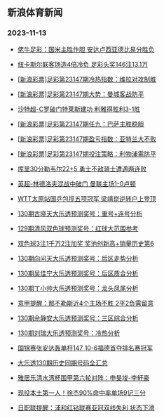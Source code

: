 ## 新浪体育新闻 
### 2023-11-13

+ [佬牛足彩：国米主胜作胆 安达卢西亚德比易分胜负](https://sports.sina.com.cn/l/2023-11-12/doc-imzuikxx1832524.shtml)

+ [纽卡斯尔联客场造4倍冷负 足彩头奖146注13.1万](https://sports.sina.com.cn/l/2023-11-12/doc-imzuierw4326482.shtml)

+ [[新浪彩票]足彩第23147期冷热指数：维拉对攻制胜](https://sports.sina.com.cn/l/2023-11-12/doc-imzuierw4328211.shtml)

+ [[新浪彩票]足彩第23147期大势：曼城客战防平](https://sports.sina.com.cn/l/2023-11-12/doc-imzuiesa8726040.shtml)

+ [沙特超-C罗破门特莱斯建功 利雅得胜利3-1胜](https://sports.sina.com.cn/global/others/2023-11-12/doc-imzuiesa8729559.shtml)

+ [[新浪彩票]足彩第23147期任九：巴萨主胜稳胆](https://sports.sina.com.cn/l/2023-11-12/doc-imzuierz1949059.shtml)

+ [[新浪彩票]足彩第23147期盈亏指数：亚特兰大不败](https://sports.sina.com.cn/l/2023-11-12/doc-imzuiesa8726999.shtml)

+ [[新浪彩票]足彩第23147期投注策略：利物浦需防平](https://sports.sina.com.cn/l/2023-11-12/doc-imzuierz1949556.shtml)

+ [库里30分勒韦尔22+5 勇士不敌骑士遭遇两连败](https://sports.sina.com.cn/basketball/nba/2023-11-12/doc-imzuirfv1739572.shtml)

+ [英超-林德洛夫混战中破门 曼联主场1-0卢顿](https://sports.sina.com.cn/g/pl/2023-11-12/doc-imzuiesa8726751.shtml)

+ [WTT太原站国乒包揽五项冠军 梁靖崑逆转户上登顶](https://sports.sina.com.cn/others/pingpang/2023-11-12/doc-imzuknmn8103478.shtml)

+ [130期古晓天大乐透预测奖号：重号+连号分析](https://sports.sina.com.cn/l/2023-11-12/doc-imzuivpu8420653.shtml)

+ [129期清风双色球预测奖号：红球大范围参考](https://sports.sina.com.cn/l/2023-11-09/doc-imztypns0457393.shtml)

+ [双色球3注1千万2注加奖 奖池创新高+销量历史第6](https://sports.sina.com.cn/l/2023-11-12/doc-imzuknmh3698037.shtml)

+ [130期向问天大乐透预测奖号：后区走势分析](https://sports.sina.com.cn/l/2023-11-12/doc-imzuivpt1643065.shtml)

+ [130期吴佳宁大乐透预测奖号：后区质合分析](https://sports.sina.com.cn/l/2023-11-12/doc-imzuivpt1644002.shtml)

+ [130期丁小帅大乐透预测奖号：龙头凤尾分析](https://sports.sina.com.cn/l/2023-11-12/doc-imzuivpu8420982.shtml)

+ [意甲提醒：那不勒斯近4个主场不胜 2平2负需留意](https://sports.sina.com.cn/l/2023-11-12/doc-imzuierz1952216.shtml)

+ [130期佘静安大乐透预测奖号：三区综合分析](https://sports.sina.com.cn/l/2023-11-12/doc-imzuivpu8421085.shtml)

+ [130期刘瑞大乐透预测奖号：冷热分析](https://sports.sina.com.cn/l/2023-11-12/doc-imzuivpn8694189.shtml)

+ [国锦赛张安达轰单杆147 10-6福德首夺排名赛冠军](https://sports.sina.com.cn/others/snooker/2023-11-12/doc-imzukstk7987044.shtml)

+ [大乐透130期历史同期号码全汇总](https://sports.sina.com.cn/l/2023-11-12/doc-imzuizvk8567291.shtml)

+ [雅居乐清水湾杯围甲第六轮对阵：申旻埈-李轩豪](https://sports.sina.com.cn/go/2023-11-12/doc-imzuknme8366080.shtml)

+ [现役本土第一人！徐杰90%命中率单场9记三分](https://sports.sina.com.cn/basketball/cba/2023-11-13/doc-imzukstk7997526.shtml)

+ [日职联提醒：浦和红钻联赛亚冠双线失利 状态下滑](https://sports.sina.com.cn/l/2023-11-12/doc-imzuiesa8729084.shtml)


